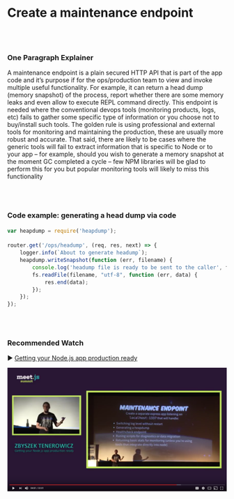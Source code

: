 # Create a maintenance endpoint

<br/><br/>


### One Paragraph Explainer

A maintenance endpoint is a plain secured HTTP API that is part of the app code and it’s purpose if for the ops/production team to view and invoke multiple useful functionality. For example, it can return a head dump (memory snapshot) of the process, report whether there are some memory leaks and even allow to execute REPL command directly. This endpoint is needed where the conventional devops tools (monitoring products, logs, etc) fails to gather some specific type of information or you choose not to buy/install such tools. The golden rule is using professional and external tools for monitoring and maintaining the production, these are usually more robust and accurate. That said, there are likely to be cases where the generic tools will fail to extract information that is specific to Node or to your app – for example, should you wish to generate a memory snapshot at the moment GC completed a cycle – few NPM libraries will be glad to perform this for you but popular monitoring tools will likely to miss this functionality

<br/><br/>


### Code example: generating a head dump via code

```javascript
var heapdump = require('heapdump');
 
router.get('/ops/headump', (req, res, next) => {
    logger.info(`About to generate headump`);
    heapdump.writeSnapshot(function (err, filename) {
        console.log('headump file is ready to be sent to the caller', filename);
        fs.readFile(filename, "utf-8", function (err, data) {
            res.end(data);
        });
    });
});
```

<br/><br/>

### Recommended Watch

▶ [Getting your Node.js app production ready](http://mubaloo.com/best-practices-deploying-node-js-applications)

![Getting your Node.js app production ready](/assets/images/createmaintenanceendpoint1.png "Getting your Node.js app production ready")
